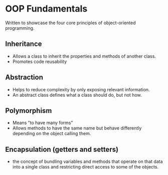 # OOP Fundamentals
 Written to showcase the four core principles of object-oriented programming.
## Inheritance
* Allows a class to inherit the properties and methods of another class.
* Promotes code reusability
## Abstraction
* Helps to reduce complexity by only exposing relevant information.
* An abstract class defines what a class should do, but not how.
## Polymorphism
* Means "to have many forms"
* Allows methods to have the same name but behave differently depending on the object calling them.
## Encapsulation (getters and setters)
* the concept of bundling variables and methods that operate on that data into a single class and restricting direct access to some of the objects.
